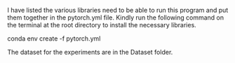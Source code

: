 I have listed the various libraries need to be able to run this program and put them together in the pytorch.yml file. Kindly run the following command on the terminal at the root directory to install the necessary libraries.

conda env create -f pytorch.yml

The dataset for the experiments are in the Dataset folder. 